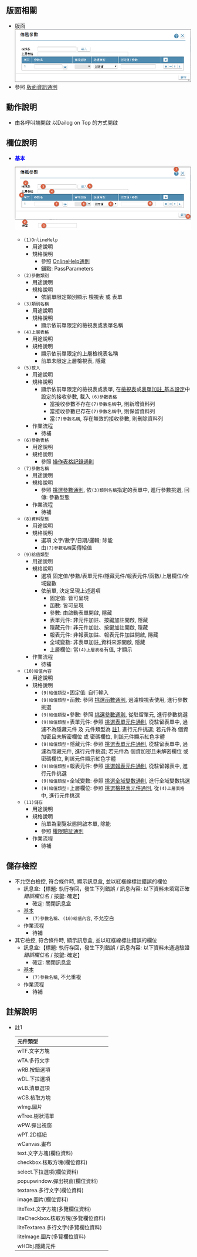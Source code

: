 ## <div id="layout">版面相關</div>
* 版面</br>
    ![pic][image_parameter]
* 參照 [版面資訊通則][link_ruleother1]
		
## <div id="form-action">動作說明</div>
* 由各呼叫端開啟 以Dailog on Top 的方式開啟			    

## <div id="object-desc">欄位說明</div>
* <p id="fieldbreak1" style="color:blue;font-weight:bold">基本</p>

    ![pic][image_fieldbreak1]
    * `(1)OnlineHelp`
        * 用途說明
        * 規格說明
            * 參照 [OnlineHelp通則][link_ruleother2]
            * 錨點: PassParameters
    * `(2)參數類別`
        * 用途說明
        * 規格說明
            * 依前單限定類別顯示 檢視表 或 表單
    * `(3)類別名稱`
        * 用途說明
        * 規格說明
            * 顯示依前單限定的檢視表或表單名稱
    * `(4)上層表格`
        * 用途說明
        * 規格說明    
            * 顯示依前單限定的上層檢視表名稱
            * 前單未限定上層檢視表, 隱藏
    * `(5)載入`
        * 用途說明
        * 規格說明
            * 顯示依前單限定的檢視表或表單, 在[檢視表][link_Logical]或[表單加註_基本設定][link_FormAnnotation]中設定的接收參數, 載入 `(6)參數表格`
                * 當接收參數不存在`(7)參數名稱`中, 則新增資料列
                * 當接收參數已存在`(7)參數名稱`中, 則保留資料列
                * 當`(7)參數名稱`, 存在無效的接收參數, 則刪除資料列
        * 作業流程    
            * <ps>待補</ps>
    * `(6)參數表格`
        * 用途說明
        * 規格說明
            * 參照 [操作表格記錄通則][link_rulebutton1]
    * `(7)參數名稱`
        * 用途說明
        * 規格說明
            * 參照 [挑選參數通則][link_ruledialog9], 依`(3)類別名稱`指定的表單中, 進行參數挑選, 回傳: 參數型態
        * 作業流程    
            * <ps>待補</ps>
    * `(8)資料型態`
        * 用途說明
        * 規格說明
            * 選項 文字/數字/日期/邏輯; 除能
            * 由`(7)參數名稱`回傳給值
    * `(9)給值類型`
        * 用途說明
        * 規格說明
            * 選項 固定值/參數/表單元件/隱藏元件/報表元件/函數/上層欄位/全域變數
            * 依前單, 決定呈現上述選項
                * 固定值: 皆可呈現
                * 函數: 皆可呈現
                * 參數: 由啟動表單開啟, 隱藏
                * 表單元件: 非元件加註、按鍵加註開啟, 隱藏
                * 隱藏元件: 非元件加註、按鍵加註開啟, 隱藏
                * 報表元件: 非報表加註、報表元件加註開啟, 隱藏
                * 全域變數: 非表單加註_資料來源開啟, 隱藏
                * 上層欄位: 當`(4)上層表格`有值, 才顯示
        * 作業流程    
            * <ps>待補</ps>
    * `(10)給值內容`
        * 用途說明
        * 規格說明
            * `(9)給值類型`=固定值: 自行輸入
            * `(9)給值類型`=函數: 參照 [挑選函數通則][link_ruledialog16], 過濾檢視表使用, 進行參數挑選
            * `(9)給值類型`=參數: 參照 [挑選參數通則][link_ruledialog9], 從駐留單元, 進行參數挑選
            * `(9)給值類型`=表單元件: 參照 [挑選表單元件通則][link_ruledialog7], 從駐留表單中, 過濾不為隱藏元件 及 元件類型為 [註1][link_tag1], 進行元件挑選; 若元件為 個資加密且未解密欄位 或 密碼欄位, 則該元件顯示紅色字體
            * `(9)給值類型`=隱藏元件: 參照 [挑選表單元件通則][link_ruledialog7], 從駐留表單中, 過濾為隱藏元件, 進行元件挑選; 若元件為 個資加密且未解密欄位 或 密碼欄位, 則該元件顯示紅色字體
            * `(9)給值類型`=報表元件: 參照 [挑選報表元件通則][link_ruledialog15], 從駐留報表中, 進行元件挑選 
            * `(9)給值類型`=全域變數: 參照 [挑選全域變數通則][link_ruledialog10], 進行全域變數挑選
            * `(9)給值類型`=上層欄位: 參照 [挑選檢視表元件通則][link_ruledialog8], 從`(4)上層表格`中, 進行元件挑選
    * `(11)儲存`
        * 用途說明
        * 規格說明
            * 前單為瀏覽狀態開啟本單, 除能
            * 參照 [權限驗証通則][link_ruleother6]
        * 作業流程    
            * <ps>待補</ps>

## <div id="save-action">儲存檢控</div>
* 不允空白檢控, 符合條件時, 顯示訊息盒, 並以紅框線標註錯誤的欄位
    * 訊息盒:【標題: 執行存回，發生下列錯誤 / 訊息內容: 以下資料未填寫正確 *錯誤欄位名* / 按鍵: 確定】
        * 確定: 關閉訊息盒
    * [基本][link_fieldbreak1]
        * `(7)參數名稱`、`(10)給值內容`, 不允空白
    * 作業流程    
        * <ps>待補</ps>        
* 其它檢控, 符合條件時, 顯示訊息盒, 並以紅框線標註錯誤的欄位
    * 訊息盒:【標題: 執行存回，發生下列錯誤 / 訊息內容: 以下資料未通過驗證 *錯誤欄位名* / 按鍵: 確定】
        * 確定: 關閉訊息盒
    * [基本][link_fieldbreak1]
        * `(7)參數名稱`, 不允重複
    * 作業流程    
        * <ps>待補</ps>

## <div id="tag-desc">註解說明</div>
* <div id="tag1">註1</div>

    |元件類型 |
    |--------|
	|wTF.文字方塊 |
	|wTA.多行文字 |
	|wRB.按鈕選項 |
	|wDL.下拉選項 |
	|wLB.清單選項 |
	|wCB.核取方塊 |
	|wImg.圖片 |
	|wTree.樹狀清單 |
	|wPW.彈出視窗 |
	|wPT.2D樞紐 |
	|wCanvas.畫布 |
	|text.文字方塊(欄位資料) |
	|checkbox.核取方塊(欄位資料) |
	|select.下拉選項(欄位資料) |
	|popupwindow.彈出視窗(欄位資料) |
	|textarea.多行文字(欄位資料) |
	|image.圖片(欄位資料) |
	|liteText.文字方塊(多覽欄位資料) |
	|liteCheckbox.核取方塊(多覽欄位資料) |
	|liteTextarea.多行文字(多覽欄位資料) |
	|liteImage.圖片(多覽欄位資料) |
	|wHObj.隱藏元件 |

<!-- 圖片 -->
[image_parameter]:attachment/Parameter.png
[image_fieldbreak1]:attachment/fieldbreak1.png

<!-- 超連結 -->
[link_fieldbreak1]:#fieldbreak1 "基本"
[link_tag1]:#tag1 "註1"
[link_ruleother1]:../RulesOther/README#ruleother1 "共用通則_其它/版面資訊通則"
[link_ruleother2]:../RulesOther/README#ruleother2 "共用通則_其它/OnlineHelp通則"
[link_rulebutton1]:../RulesButton/README#rulebutton3 "共用通則_操作按鍵/操作表格記錄通則"
[link_ruleother6]:../RulesOther/README#ruleother6 "共用通則_其它/權限驗証通則"
[link_ruledialog9]:../RulesDialog/README#ruledialog9 "共用通則_開單操作/挑選參數通則"
[link_ruledialog7]:../RulesDialog/README#ruledialog7 "共用通則_開單操作/挑選表單元件通則"
[link_ruledialog15]:../RulesDialog/README#ruledialog15 "共用通則_開單操作/挑選報表元件通則"
[link_ruledialog10]:../RulesDialog/README#ruledialog10 "共用通則_開單操作/挑選全域變數通則"
[link_ruledialog8]:../RulesDialog/README#ruledialog8 "共用通則_開單操作/挑選檢視表元件通則"
[link_ruledialog16]:../RulesDialog/README#ruledialog16 "共用通則_開單操作/挑選函數通則"
[link_Logical]:../Logical/README "檢視表"
[link_FormAnnotation]:../FormAnnotation/README "表單加註_基本設定"
